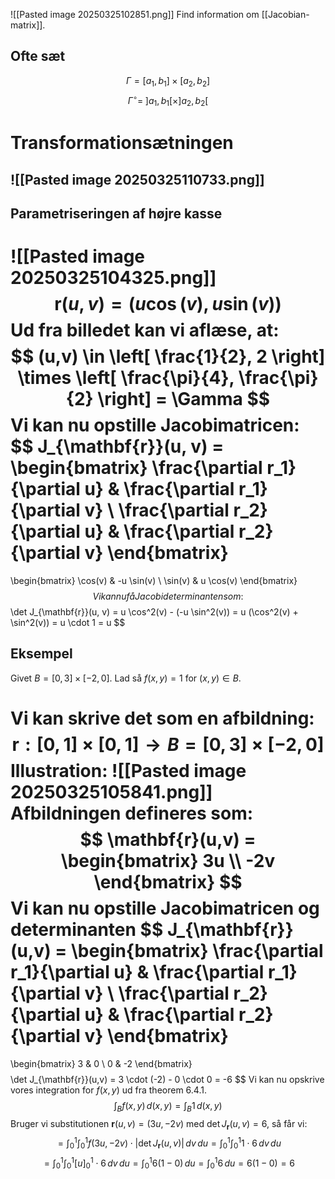 ![[Pasted image 20250325102851.png]]
Find information om [[Jacobian-matrix]].
## Ofte sæt
$$
\Gamma = [a_1, b_1] \times [a_2, b_2]
$$
$$
\Gamma^\circ = \; ]a_1, b_1[ \times ]a_2, b_2[
$$
# Transformationsætningen
![[Pasted image 20250325110733.png]]
---
## Parametriseringen af højre kasse
![[Pasted image 20250325104325.png]]
$$
\mathbf{r}(u, v) = \left( u \cos(v), u \sin(v) \right)
$$
Ud fra billedet kan vi aflæse, at:
$$
(u,v) \in \left[ \frac{1}{2}, 2 \right] \times \left[ \frac{\pi}{4}, \frac{\pi}{2} \right] = \Gamma
$$
Vi kan nu opstille Jacobimatricen:
$$
J_{\mathbf{r}}(u, v) =
\begin{bmatrix}
\frac{\partial r_1}{\partial u} & \frac{\partial r_1}{\partial v} \\
\frac{\partial r_2}{\partial u} & \frac{\partial r_2}{\partial v}
\end{bmatrix}
=
\begin{bmatrix}
\cos(v) & -u \sin(v) \\
\sin(v) & u \cos(v)
\end{bmatrix}
$$
Vi kan nu få Jacobideterminanten som:
$$
\det J_{\mathbf{r}}(u, v)
= u \cos^2(v) - (-u \sin^2(v))
= u (\cos^2(v) + \sin^2(v))
= u \cdot 1 = u
$$
## Eksempel
Givet $B = [0,3] \times [-2,0]$. Lad så $f(x,y)=1$ for $(x,y) \in B$.

Vi kan skrive det som en afbildning:
$$
\mathbf{r} : [0, 1] \times [0, 1] \to B = [0, 3] \times [-2, 0]
$$
Illustration:
![[Pasted image 20250325105841.png]]
Afbildningen defineres som:
$$
\mathbf{r}(u,v) =
\begin{bmatrix}
3u \\
-2v
\end{bmatrix}
$$
Vi kan nu opstille Jacobimatricen og determinanten
$$
J_{\mathbf{r}}(u,v) =
\begin{bmatrix}
\frac{\partial r_1}{\partial u} & \frac{\partial r_1}{\partial v} \\
\frac{\partial r_2}{\partial u} & \frac{\partial r_2}{\partial v}
\end{bmatrix}
=
\begin{bmatrix}
3 & 0 \\
0 & -2
\end{bmatrix}
$$
$$
\det J_{\mathbf{r}}(u,v) = 3 \cdot (-2) - 0 \cdot 0 = -6
$$
Vi kan nu opskrive vores integration for $f(x,y)$ ud fra theorem 6.4.1.
$$
\int_B f(x, y) \, d(x, y) = \int_B 1 \, d(x, y)
$$
Bruger vi substitutionen $\mathbf{r}(u,v) = (3u, -2v)$ med $\det J_{\mathbf{r}}(u,v) = 6$, så får vi:
$$
= \int_0^1 \int_0^1 f(3u, -2v) \cdot \left| \det J_{\mathbf{r}}(u,v) \right| \, dv \, du
= \int_0^1 \int_0^1 1 \cdot 6 \, dv \, du
$$
$$
= \int_0^1 \int_0^1 [u]^1_0 \cdot 6 \, dv \, du
= \int_0^1 6(1 - 0) \, du
= \int_0^1 6 \, du
= 6(1 - 0) = 6
$$

